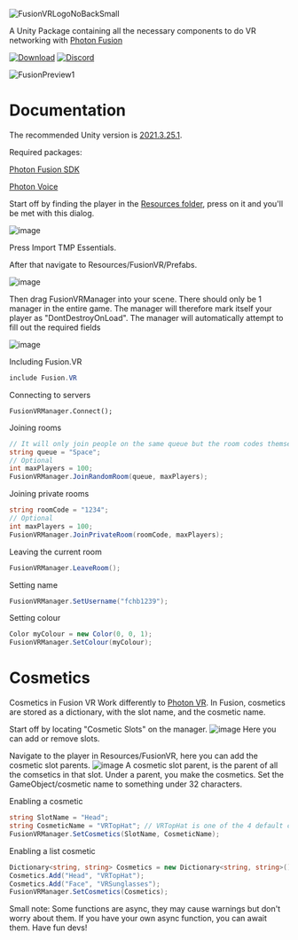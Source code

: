 ![FusionVRLogoNoBackSmall](https://github.com/fchb1239/FusionVR/assets/29258204/48221303-cec0-47b9-bc0e-d129bba3dbcc)

A Unity Package containing all the necessary components to do VR networking with [Photon Fusion](https://www.photonengine.com/fusion)

[![Download](https://img.shields.io/badge/Download-blue.svg)](https://github.com/fchb1239/FusionVR/releases/tag/1.0.0)
[![Discord](https://img.shields.io/badge/Discord-blue.svg)](https://discord.gg/rRvnU846Bf)

![FusionPreview1](https://github.com/fchb1239/FusionVR/assets/29258204/dd51f353-cbea-4947-896f-da7525317d4f)

# Documentation
The recommended Unity version is [2021.3.25.1](https://unity.com/releases/editor/whats-new/2021.3.25).

Required packages:

[Photon Fusion SDK](https://doc.photonengine.com/fusion/current/getting-started/sdk-download)

[Photon Voice](https://assetstore.unity.com/packages/tools/audio/photon-voice-2-130518)

Start off by finding the player in the [Resources folder](https://docs.unity3d.com/Manual/BestPracticeUnderstandingPerformanceInUnity6.html), press on it and you'll be met with this dialog.

![image](https://github.com/fchb1239/FusionVR/assets/29258204/23ebf9d5-6833-42b6-b637-5f19e063af91)

Press Import TMP Essentials.

After that navigate to Resources/FusionVR/Prefabs.

![image](https://github.com/fchb1239/FusionVR/assets/29258204/0f1e3eed-0852-48bb-859e-db4b7051fe1d)

Then drag FusionVRManager into your scene. There should only be 1 manager in the entire game. The manager will therefore mark itself your player as "DontDestroyOnLoad".
The manager will automatically attempt to fill out the required fields

![image](https://github.com/fchb1239/FusionVR/assets/29258204/b65946cd-4a84-4203-abd6-67b6ab59eae1)

Including Fusion.VR
```cs
include Fusion.VR
```

Connecting to servers
```
FusionVRManager.Connect();
```

Joining rooms
```cs
// It will only join people on the same queue but the room codes themselves are random
string queue = "Space";
// Optional
int maxPlayers = 100;
FusionVRManager.JoinRandomRoom(queue, maxPlayers);
```

Joining private rooms
```cs
string roomCode = "1234";
// Optional
int maxPlayers = 100;
FusionVRManager.JoinPrivateRoom(roomCode, maxPlayers);
```

Leaving the current room
```cs
FusionVRManager.LeaveRoom();
```

Setting name
```cs
FusionVRManager.SetUsername("fchb1239");
```

Setting colour
```cs
Color myColour = new Color(0, 0, 1);
FusionVRManager.SetColour(myColour);
```

# Cosmetics
Cosmetics in Fusion VR Work differently to [Photon VR](https://github.com/fchb1239/PhotonVR).
In Fusion, cosmetics are stored as a dictionary, with the slot name, and the cosmetic name.

Start off by locating "Cosmetic Slots" on the manager.
![image](https://github.com/fchb1239/FusionVR/assets/29258204/b2a1e88e-fe9e-43bb-a4d6-1b74d5a21506)
Here you can add or remove slots.

Navigate to the player in Resources/FusionVR, here you can add the cosmetic slot parents.
![image](https://github.com/fchb1239/FusionVR/assets/29258204/75f17d20-e278-4d96-b8e8-c6141cc14202)
A cosmetic slot parent, is the parent of all the comsetics in that slot.
Under a parent, you make the cosmetics. Set the GameObject/cosmetic name to something under 32 characters.

Enabling a cosmetic
```cs
string SlotName = "Head";
string CosmeticName = "VRTopHat"; // VRTopHat is one of the 4 default cosmetics
FusionVRManager.SetCosmetics(SlotName, CosmeticName);
```

Enabling a list cosmetic
```cs
Dictionary<string, string> Cosmetics = new Dictionary<string, string>();
Cosmetics.Add("Head", "VRTopHat");
Cosmetics.Add("Face", "VRSunglasses");
FusionVRManager.SetCosmetics(Cosmetics);
```

Small note: Some functions are async, they may cause warnings but don't worry about them. If you have your own async function, you can await them.
Have fun devs!
